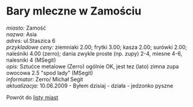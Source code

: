 # Bary mleczne w Zamościu





*miasto:*  Zamość    <br/>
*nazwa:*  Asia   <br/>
*adres:*  ul.Staszica 6   <br/>
*przykladowe ceny:*  ziemniaki 2.00; frytki 3.00; kasza 2.00; surówki 2.00; naleśniki 4.00 (zerro); dania zwykle proste (np. zupy) 2-4, miesne 4-6, nalesniki 4 (MSegit)   <br/>
*opis:*  Sztućce metalowe (Zerro) ogólnie OK, jest tez (lato) zimna zupa owocowa 2.5 "spod lady" (MSegit)   <br/>
*informator:*  Zerro/ Michał Segit   <br/>
*aktualizacja:*    10.06.2009 - Byłem dzisiaj - działa - jedzonko pyszne  <br/>

Powrót do [listy miast](/bary_mleczne)


